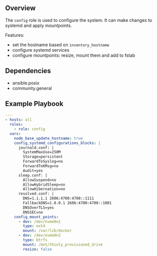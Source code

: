 ## Overview

The `config` role is used to configure the system. It can make changes to systemd and apply mountpoints.

Features:
- set the hostname based on `inventory_hostname`
- configure systemd services
- configure mountpoints: resize, mount them and add to fstab

## Dependencies

- ansible.posix
- community.general

## Example Playbook

```yaml
---
- hosts: all
  roles:
    - role: config
  vars:
    node_base_update_hostname: true
    config_systemd_configurations_blocks: |
      journald.conf: |
        SystemMaxUse=250M
        Storage=persistent
        ForwardToSyslog=no
        ForwardToKMsg=no
        Audit=yes
      sleep.conf: |
        AllowSuspend=no
        AllowHybridSleep=no
        AllowHibernation=no
      resolved.conf: |
        DNS=1.1.1.1 2606:4700:4700::1111
        FallbackDNS=1.0.0.1 2606:4700:4700::1001
        DNSOverTLS=yes
        DNSSEC=no
    config_mount_points:
      - dev: /dev/nvme0n1
        type: ext4
        mount: /var/lib/docker
      - dev: /dev/nvme0n2
        type: btrfs
        mount: /mnt/thinly_provisioned_drive
        resize: false
```